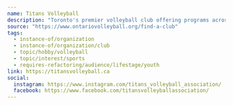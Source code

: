 ```yaml
---
name: Titans Volleyball
description: "Toronto's premier volleyball club offering programs across the GTA"
source: "https://www.ontariovolleyball.org/find-a-club"
tags:
  - instance-of/organization
  - instance-of/organization/club
  - topic/hobby/volleyball
  - topic/interest/sports
  - requires-refactoring/audience/lifestage/youth
link: https://titansvolleyball.ca
social:
  instagram: https://www.instagram.com/titans_volleyball_association/
  facebook: https://www.facebook.com/titansvolleyballassociation/
---
```

